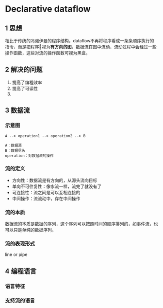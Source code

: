 # Declarative dataflow
## 1 思想
相比于传统的冯诺伊曼的程序结构，dataflow不再将程序看成一条条顺序执行的指令，而是把程序视为**有方向的图**，数据流在图中流动，流动过程中会经过一些操作函数，这些对流的操作函数可视为黑盒。
## 2 解决的问题
1. 提高了编程效率
2. 提高了可读性
3. 
## 3 数据流
### 示意图
```
A --> operation1 --> operation2 --> B  

A：数据源   
B：数据尽头  
operation：对数据流的操作
```  
### 流的定义
* 方向性：数据流是有方向的，从源头流向目标
* 单向不可往复性：像水流一样，流完了就没有了
* 可连接性：流之间是可以互相连接的
* 中间操作：流流动中，存在中间操作
 
### 流的本质
数据流的本质是数据的序列，这个序列可以按照时间的顺序排列的，如事件流，也可以只是单纯的数据序列。

### 流的表现形式
line or pipe

## 4 编程语言
### 语言特征
### 支持流的语言



